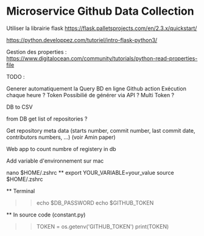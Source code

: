 # Microservice Github Data Collection
Utiliser la librairie flask https://flask.palletsprojects.com/en/2.3.x/quickstart/

https://python.developpez.com/tutoriel/intro-flask-python3/

Gestion des properties : https://www.digitalocean.com/community/tutorials/python-read-properties-file


TODO :

Generer automatiquement la Query
BD en ligne
Github action
   Exécution chaque heure ?
Token
    Possibilié de générer via API ?
    Multi Token ?

DB to CSV

from DB get list of repositories ?

Get repository meta data (starts number, commit number, last commit date, contributors numbers, ...) (voir Amin paper)


Web app to count numbre of registery in db



Add variable d'environnement sur mac

nano $HOME/.zshrc
** export YOUR_VARIABLE=your_value
source $HOME/.zshrc


** Terminal 
>>echo $DB_PASSWORD
echo $GITHUB_TOKEN


** In source code (constant.py)
>> TOKEN = os.getenv('GITHUB_TOKEN')
print(TOKEN)
